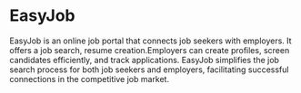 # EasyJob
EasyJob is an online job portal that connects job seekers with employers. It offers a job search, resume creation.Employers can create profiles, screen candidates efficiently, and track applications. EasyJob simplifies the job search process for both job seekers and employers, facilitating successful connections in the competitive job market.
